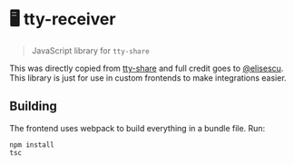 # 🖥️ tty-receiver
> JavaScript library for `tty-share`

This was directly copied from [tty-share](https://github.com/elisescu/tty-share) and full
credit goes to [@elisescu](https://github.com/elisescu). This library is just for use in 
custom frontends to make integrations easier.

## Building
The frontend uses webpack to build everything in a bundle file. Run:
```
npm install
tsc
```

